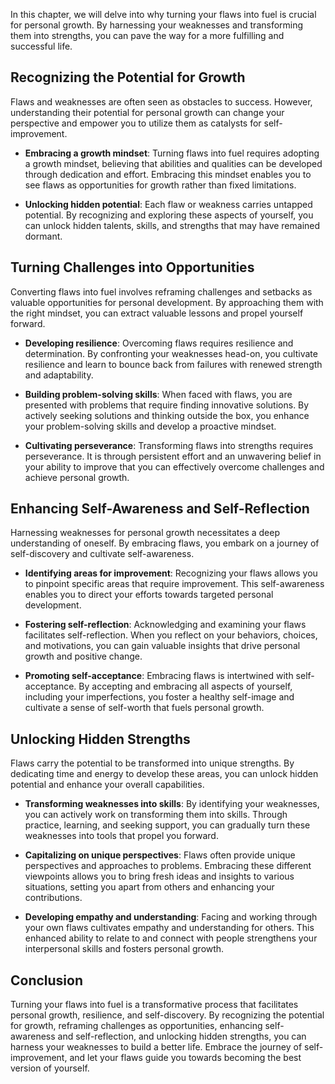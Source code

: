 
In this chapter, we will delve into why turning your flaws into fuel is crucial for personal growth. By harnessing your weaknesses and transforming them into strengths, you can pave the way for a more fulfilling and successful life.

**Recognizing the Potential for Growth**
----------------------------------------

Flaws and weaknesses are often seen as obstacles to success. However, understanding their potential for personal growth can change your perspective and empower you to utilize them as catalysts for self-improvement.

* **Embracing a growth mindset**: Turning flaws into fuel requires adopting a growth mindset, believing that abilities and qualities can be developed through dedication and effort. Embracing this mindset enables you to see flaws as opportunities for growth rather than fixed limitations.

* **Unlocking hidden potential**: Each flaw or weakness carries untapped potential. By recognizing and exploring these aspects of yourself, you can unlock hidden talents, skills, and strengths that may have remained dormant.

**Turning Challenges into Opportunities**
-----------------------------------------

Converting flaws into fuel involves reframing challenges and setbacks as valuable opportunities for personal development. By approaching them with the right mindset, you can extract valuable lessons and propel yourself forward.

* **Developing resilience**: Overcoming flaws requires resilience and determination. By confronting your weaknesses head-on, you cultivate resilience and learn to bounce back from failures with renewed strength and adaptability.

* **Building problem-solving skills**: When faced with flaws, you are presented with problems that require finding innovative solutions. By actively seeking solutions and thinking outside the box, you enhance your problem-solving skills and develop a proactive mindset.

* **Cultivating perseverance**: Transforming flaws into strengths requires perseverance. It is through persistent effort and an unwavering belief in your ability to improve that you can effectively overcome challenges and achieve personal growth.

**Enhancing Self-Awareness and Self-Reflection**
------------------------------------------------

Harnessing weaknesses for personal growth necessitates a deep understanding of oneself. By embracing flaws, you embark on a journey of self-discovery and cultivate self-awareness.

* **Identifying areas for improvement**: Recognizing your flaws allows you to pinpoint specific areas that require improvement. This self-awareness enables you to direct your efforts towards targeted personal development.

* **Fostering self-reflection**: Acknowledging and examining your flaws facilitates self-reflection. When you reflect on your behaviors, choices, and motivations, you can gain valuable insights that drive personal growth and positive change.

* **Promoting self-acceptance**: Embracing flaws is intertwined with self-acceptance. By accepting and embracing all aspects of yourself, including your imperfections, you foster a healthy self-image and cultivate a sense of self-worth that fuels personal growth.

**Unlocking Hidden Strengths**
------------------------------

Flaws carry the potential to be transformed into unique strengths. By dedicating time and energy to develop these areas, you can unlock hidden potential and enhance your overall capabilities.

* **Transforming weaknesses into skills**: By identifying your weaknesses, you can actively work on transforming them into skills. Through practice, learning, and seeking support, you can gradually turn these weaknesses into tools that propel you forward.

* **Capitalizing on unique perspectives**: Flaws often provide unique perspectives and approaches to problems. Embracing these different viewpoints allows you to bring fresh ideas and insights to various situations, setting you apart from others and enhancing your contributions.

* **Developing empathy and understanding**: Facing and working through your own flaws cultivates empathy and understanding for others. This enhanced ability to relate to and connect with people strengthens your interpersonal skills and fosters personal growth.

**Conclusion**
--------------

Turning your flaws into fuel is a transformative process that facilitates personal growth, resilience, and self-discovery. By recognizing the potential for growth, reframing challenges as opportunities, enhancing self-awareness and self-reflection, and unlocking hidden strengths, you can harness your weaknesses to build a better life. Embrace the journey of self-improvement, and let your flaws guide you towards becoming the best version of yourself.
